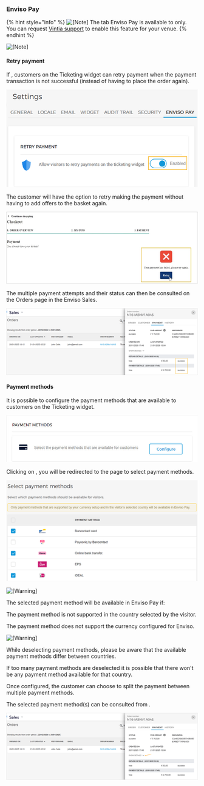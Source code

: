 ### Enviso Pay



{% hint style="info" %}
![[Note]](media/note.png)
The tab Enviso Pay is available to only. You can request [Vintia support](https://vintia.atlassian.net/servicedesk/customer/portal/8) to enable this feature for your venue.
{% endhint %}


![[Note]](media/note.png)

#### Retry payment


If , customers on the Ticketing widget can retry payment when the payment transaction is not successful (instead of having to place the order again).

![72.jpg](media/uuid-f989b920-986c-17eb-ffdb-73a4efe40aec.png)

The customer will have the option to retry making the payment without having to add offers to the basket again.

![72.jpg](media/uuid-e42b6f1e-4423-652e-e109-5861a5688f34.jpg)

The multiple payment attempts and their status can then be consulted on the Orders page in the Enviso Sales.

![177.jpg](media/uuid-5d0758cb-ad99-d34a-08ff-96ed26f7cc69.png)

#### Payment methods


It is possible to configure the payment methods that are available to customers on the Ticketing widget.

![101.jpg](media/uuid-c0813028-4be3-6074-6791-f24fa8100e0c.jpg)

Clicking on , you will be redirected to the page to select payment methods.

![100.jpg](media/uuid-ef3af469-cdcc-8c9c-c337-e2a35fd15649.png)

![[Warning]](media/warning.png)

The selected payment method will be available in Enviso Pay if:

The payment method is not supported in the country selected by the visitor.

The payment method does not support the currency configured for Enviso.

![[Warning]](media/warning.png)

While deselecting payment methods, please be aware that the available payment methods differ between countries.

If too many payment methods are deselected it is possible that there won't be any payment method available for that country.

Once configured, the customer can choose to split the payment between multiple payment methods.

The selected payment method(s) can be consulted from .

![102.jpg](media/uuid-91434393-2de7-6e3e-2ba5-a872eaabc31f.png)